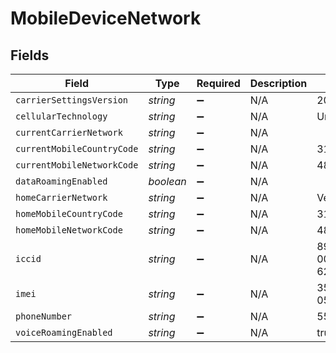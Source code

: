 # MobileDeviceNetwork


## Fields

| Field                      | Type                       | Required                   | Description                | Example                    |
| -------------------------- | -------------------------- | -------------------------- | -------------------------- | -------------------------- |
| `carrierSettingsVersion`   | *string*                   | :heavy_minus_sign:         | N/A                        | 20.0                       |
| `cellularTechnology`       | *string*                   | :heavy_minus_sign:         | N/A                        | Unknown                    |
| `currentCarrierNetwork`    | *string*                   | :heavy_minus_sign:         | N/A                        |                            |
| `currentMobileCountryCode` | *string*                   | :heavy_minus_sign:         | N/A                        | 311                        |
| `currentMobileNetworkCode` | *string*                   | :heavy_minus_sign:         | N/A                        | 480                        |
| `dataRoamingEnabled`       | *boolean*                  | :heavy_minus_sign:         | N/A                        |                            |
| `homeCarrierNetwork`       | *string*                   | :heavy_minus_sign:         | N/A                        | Verizon                    |
| `homeMobileCountryCode`    | *string*                   | :heavy_minus_sign:         | N/A                        | 311                        |
| `homeMobileNetworkCode`    | *string*                   | :heavy_minus_sign:         | N/A                        | 480                        |
| `iccid`                    | *string*                   | :heavy_minus_sign:         | N/A                        | 8914 8000 0010 0254 6259   |
| `imei`                     | *string*                   | :heavy_minus_sign:         | N/A                        | 35 200706 056227 1         |
| `phoneNumber`              | *string*                   | :heavy_minus_sign:         | N/A                        | 5555555555                 |
| `voiceRoamingEnabled`      | *string*                   | :heavy_minus_sign:         | N/A                        | true                       |